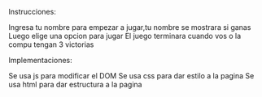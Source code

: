 Instrucciones:

Ingresa tu nombre para empezar a jugar,tu nombre se mostrara si ganas
Luego elige una opcion para jugar
El juego terminara cuando vos o la compu tengan 3 victorias

Implementaciones:

Se usa js para modificar el DOM
Se usa css para dar estilo a la pagina
Se usa html para dar estructura a la pagina
